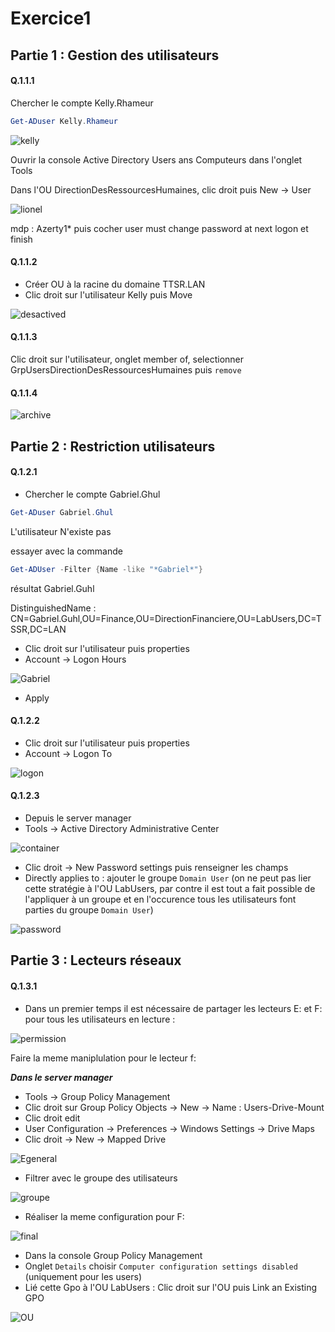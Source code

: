 # Exercice1

## Partie 1 : Gestion des utilisateurs

#### Q.1.1.1

Chercher le compte Kelly.Rhameur

```powershell
Get-ADuser Kelly.Rhameur
```
![kelly](https://github.com/Seyia11/Checkpoint-3/blob/main/Capture/Exercice%201/kelly.PNG?raw=true)

Ouvrir la console Active Directory Users ans Computeurs dans l'onglet Tools

Dans l'OU DirectionDesRessourcesHumaines, clic droit puis New -> User

![lionel](https://github.com/Seyia11/Checkpoint-3/blob/main/Capture/Exercice%201/lionel.PNG?raw=true)

mdp : Azerty1* puis cocher user must change password at next logon et finish



#### Q.1.1.2

- Créer OU à la racine du domaine TTSR.LAN
- Clic droit sur l'utilisateur Kelly puis Move

![desactived](https://github.com/Seyia11/Checkpoint-3/blob/main/Capture/Exercice%201/desactived.PNG?raw=true)

#### Q.1.1.3

Clic droit sur l'utilisateur, onglet member of, selectionner GrpUsersDirectionDesRessourcesHumaines puis ``remove``


#### Q.1.1.4

![archive](https://github.com/Seyia11/Checkpoint-3/blob/main/Capture/Exercice%201/archive.PNG?raw=true)


## Partie 2 : Restriction utilisateurs

#### Q.1.2.1

- Chercher le compte Gabriel.Ghul

```powershell
Get-ADuser Gabriel.Ghul
```
L'utilisateur N'existe pas

essayer avec la commande
```powershell
Get-ADUser -Filter {Name -like "*Gabriel*"}
```
résultat Gabriel.Guhl

DistinguishedName : CN=Gabriel.Guhl,OU=Finance,OU=DirectionFinanciere,OU=LabUsers,DC=TSSR,DC=LAN

- Clic droit sur l'utilisateur puis properties
- Account -> Logon Hours

![Gabriel](https://github.com/Seyia11/Checkpoint-3/blob/main/Capture/Exercice%201/gabriel.PNG?raw=true)

- Apply


#### Q.1.2.2

- Clic droit sur l'utilisateur puis properties
- Account -> Logon To

![logon](https://github.com/Seyia11/Checkpoint-3/blob/main/Capture/Exercice%201/logon.PNG?raw=true)


#### Q.1.2.3

- Depuis le server manager 
- Tools -> Active Directory Administrative Center

![container](https://github.com/Seyia11/Checkpoint-3/blob/main/Capture/Exercice%201/container.PNG?raw=true)

- Clic droit -> New Password settings puis renseigner les champs
- Directly applies to : ajouter le groupe ``Domain User`` (on ne peut pas lier cette stratégie à l'OU LabUsers, par contre il est tout a fait possible de l'appliquer à un groupe et en l'occurence tous les utilisateurs font parties du groupe ``Domain User``)

![password](https://github.com/Seyia11/Checkpoint-3/blob/main/Capture/Exercice%201/password.PNG?raw=true)



## Partie 3 : Lecteurs réseaux

#### Q.1.3.1 

- Dans un premier temps il est nécessaire de partager les lecteurs E: et F: pour tous les utilisateurs en lecture :


![permission](https://github.com/Seyia11/Checkpoint-3/blob/main/Capture/Exercice%201/permission.PNG?raw=true)

Faire la meme maniplulation pour le lecteur f:


**_Dans le server manager_**

- Tools -> Group Policy Management
- Clic droit sur Group Policy Objects -> New -> Name : Users-Drive-Mount
- Clic droit edit
- User Configuration -> Preferences -> Windows Settings -> Drive Maps
- Clic droit -> New -> Mapped Drive

![Egeneral](https://github.com/Seyia11/Checkpoint-3/blob/main/Capture/Exercice%201/Egeneral.PNG?raw=true)

- Filtrer avec le groupe des utilisateurs

![groupe](https://github.com/Seyia11/Checkpoint-3/blob/main/Capture/Exercice%201/groupe.PNG?raw=true)

- Réaliser la meme configuration pour F:

![final](https://github.com/Seyia11/Checkpoint-3/blob/main/Capture/Exercice%201/final.PNG?raw=true)

- Dans la console Group Policy Management
- Onglet ``Details`` choisir ``Computer configuration settings disabled`` (uniquement pour les users) 
- Lié cette Gpo à l'OU LabUsers : Clic droit sur l'OU puis Link an Existing GPO

![OU](https://github.com/Seyia11/Checkpoint-3/blob/main/Capture/Exercice%201/OU.PNG?raw=true)


